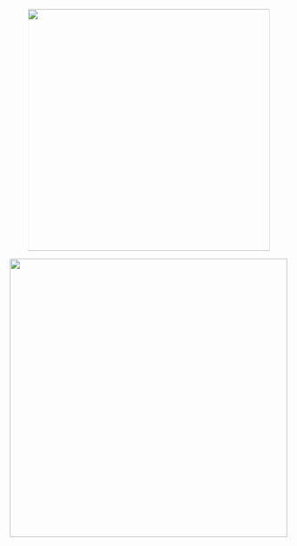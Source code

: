<p align="center">
<img width="435" src="https://readme-typing-svg.demolab.com?font=&weight=300&size=15&duration=7000&pause=1000&color=CAF6F7&center=true&vCenter=true&multiline=true&repeat=false&width=435&lines=oh+in+a+blink+gone.;sign+my+atabook+if+u+want...](https://git.io/typing-svg)"
</p>

<p align="center">
<img width=500 src="https://github.com/user-attachments/assets/9b4f1754-5ac5-4c09-8787-85c79c6d525d"
</p>
